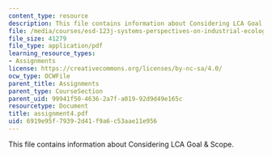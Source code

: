 ```yaml
---
content_type: resource
description: This file contains information about Considering LCA Goal & Scope.
file: /media/courses/esd-123j-systems-perspectives-on-industrial-ecology-spring-2006/6919e95f79392d41f9a6c53aae11e956_assignment4.pdf
file_size: 41279
file_type: application/pdf
learning_resource_types:
- Assignments
license: https://creativecommons.org/licenses/by-nc-sa/4.0/
ocw_type: OCWFile
parent_title: Assignments
parent_type: CourseSection
parent_uid: 99941f50-4636-2a7f-a019-92d9d49e165c
resourcetype: Document
title: assignment4.pdf
uid: 6919e95f-7939-2d41-f9a6-c53aae11e956
---
```

This file contains information about Considering LCA Goal & Scope.